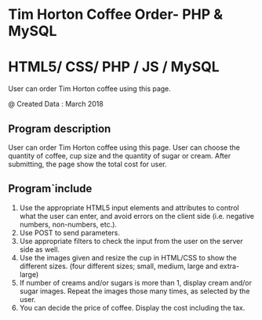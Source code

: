 # Tim Horton Coffee Order- PHP & MySQL 
# HTML5/ CSS/ PHP / JS / MySQL
User can order Tim Horton coffee using this page. 

@ Created Data : March 2018
 
 
Program description
--------------------
 User can order Tim Horton coffee using this page. 
 User can choose the quantity of coffee, cup size and the quantity of sugar or cream.
 After submitting, the page show the total cost for user.
 
 
Program`include
-------------------
1.	Use the appropriate HTML5 input elements and attributes to control what the user can enter, and avoid errors on the client side (i.e. negative numbers, non-numbers, etc.).
2.	Use POST to send parameters.
3.	Use appropriate filters to check the input from the user on the server side as well.
4.	Use the images given and resize the cup in HTML/CSS to show the different sizes.
    (four different sizes; small, medium, large and extra-large)
5.	If number of creams and/or sugars is more than 1, display cream and/or sugar images.
    Repeat the images those many times, as selected by the user.
6.	You can decide the price of coffee. Display the cost including the tax.


